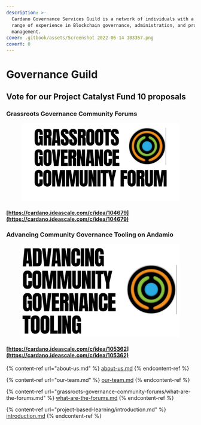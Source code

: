 ```yaml
---
description: >-
  Cardano Governance Services Guild is a network of individuals with a broad
  range of experience in Blockchain governance, administration, and project
  management.
cover: .gitbook/assets/Screenshot 2022-06-14 103357.png
coverY: 0
---
```


# Governance Guild

## Vote for our Project Catalyst Fund 10 proposals

### Grassroots Governance Community Forums



<figure><img src=".gitbook/assets/grass.png" alt=""><figcaption></figcaption></figure>

#### [https://cardano.ideascale.com/c/idea/104679](https://cardano.ideascale.com/c/idea/104679)

### Advancing Community Governance Tooling on Andamio



<figure><img src=".gitbook/assets/Screenshot from 2023-07-13 14-06-58.png" alt=""><figcaption></figcaption></figure>

#### [https://cardano.ideascale.com/c/idea/105362](https://cardano.ideascale.com/c/idea/105362)

{% content-ref url="about-us.md" %}
[about-us.md](about-us.md)
{% endcontent-ref %}

{% content-ref url="our-team.md" %}
[our-team.md](our-team.md)
{% endcontent-ref %}

{% content-ref url="grassroots-governance-community-forums/what-are-the-forums.md" %}
[what-are-the-forums.md](grassroots-governance-community-forums/what-are-the-forums.md)
{% endcontent-ref %}

{% content-ref url="project-based-learning/introduction.md" %}
[introduction.md](project-based-learning/introduction.md)
{% endcontent-ref %}

